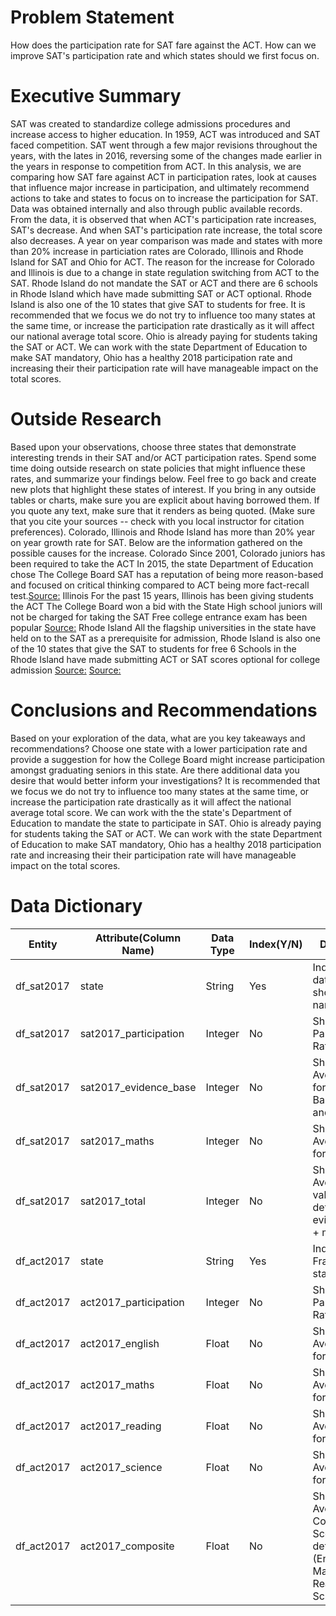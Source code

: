 # Problem Statement

How does the participation rate for SAT fare against the ACT. How can we improve SAT's participation rate and which states should we first focus on.


# Executive Summary

SAT was created to standardize college admissions procedures and increase access to higher education. In 1959, ACT was introduced and SAT faced competition. SAT went through a few major revisions throughout the years, with the lates in 2016, reversing some of the changes made earlier in the years in response to competition from ACT.
In this analysis, we are comparing how SAT fare against ACT in participation rates, look at causes that influence major increase in participation, and ultimately recommend actions to take and states to focus on to increase the participation for SAT. Data was obtained internally and also through public available records.
From the data, it is observed that when ACT's participation rate increases, SAT's decrease. And when SAT's participation rate increase, the total score also decreases. A year on year comparison was made and states with more than 20% increase in particiation rates are Colorado, Illinois and Rhode Island for SAT and Ohio for ACT.
The reason for the increase for Colorado and Illinois is due to a change in state regulation switching from ACT to the SAT.
Rhode Island do not mandate the SAT or ACT and there are 6 schools in Rhode Island which have made submitting SAT or ACT optional. Rhode Island is also one of the 10 states that give SAT to students for free.
It is recommended that we focus we do not try to influence too many states at the same time, or increase the participation rate drastically as it will affect our national average total score.
Ohio is already paying for students taking the SAT or ACT. We can work with the state Department of Education to make SAT mandatory, Ohio has a healthy 2018 participation rate and increasing their their participation rate will have manageable impact on the total scores.


# Outside Research

Based upon your observations, choose three states that demonstrate interesting trends in their SAT and/or ACT participation rates. Spend some time doing outside research on state policies that might influence these rates, and summarize your findings below. Feel free to go back and create new plots that highlight these states of interest. If you bring in any outside tables or charts, make sure you are explicit about having borrowed them. If you quote any text, make sure that it renders as being quoted. (Make sure that you cite your sources -- check with you local instructor for citation preferences).
Colorado, Illinois and Rhode Island has more than 20% year on year growth rate for SAT. Below are the information gathered on the possible causes for the increase.
Colorado Since 2001, Colorado juniors has been required to take the ACT In 2015, the state Department of Education chose The College Board SAT has a reputation of being more reason-based and focused on critical thinking compared to ACT being more fact-recall test.[Source:](https://www.chalkbeat.org/posts/co/2015/12/23/goodbye-act-hello-sat-a-significant-change-for-colorado-high-schoolers/)
Illinois For the past 15 years, Illinois has been giving students the ACT The College Board won a bid with the State High school juniors will not be charged for taking the SAT Free college entrance exam has been popular [Source:](https://www.chicagotribune.com/news/ct-illinois-chooses-sat-met-20160211-story.html#targetText=Illinois%20moves%20ahead%20with%20new%20testing%20plan%2C%20replacing%20ACT%20with%20SAT&targetText=It's%20official%2C%20according%20to%20the,into%20Illinois%20public%20high%20schools)
Rhode Island All the flagship universities in the state have held on to the SAT as a prerequisite for admission, Rhode Island is also one of the 10 states that give the SAT to students for free 6 Schools in the Rhode Island have made submitting ACT or SAT scores optional for college admission [Source:](https://www.providencejournal.com/news/20181025/with-sat-required-ri-sees-jump-in-participation-decline-in-scores) [Source:](https://www.providencejournal.com/news/20180625/sat-requirement-waning-in-ri-and-nationally--poll)


# Conclusions and Recommendations

Based on your exploration of the data, what are you key takeaways and recommendations? Choose one state with a lower participation rate and provide a suggestion for how the College Board might increase participation amongst graduating seniors in this state. Are there additional data you desire that would better inform your investigations?
It is recommended that we focus we do not try to influence too many states at the same time, or increase the participation rate drastically as it will affect the national average total score.
We can work with the the state's Department of Education to mandate the state to participate in SAT.
Ohio is already paying for students taking the SAT or ACT. We can work with the state Department of Education to make SAT mandatory, Ohio has a healthy 2018 participation rate and increasing their their participation rate will have manageable impact on the total scores.


# Data Dictionary

|Entity|Attribute(Column Name)|Data Type|Index(Y/N)|Description|
|---|---|---|---|---|
|df_sat2017|state|String|Yes|Index for the dataframe, show state name|
|df_sat2017|sat2017_participation|Integer|No|Shows State Participation Rate for SAT|
|df_sat2017|sat2017_evidence_base|Integer|No|Shows State Average Score for Evidence-Based Reading and Writing|
|df_sat2017|sat2017_maths|Integer|No|Shows State Average Score for Math|
|df_sat2017|sat2017_total|Integer|No|Show State Average Total, value is determined by evidence_base + maths
|df_act2017|state|String|Yes|Index for Data Frame, show state name|
|df_act2017|act2017_participation|Integer|No|Show State Participation Rate for ACT|
|df_act2017|act2017_english|Float|No|Show State Average Score for English
|df_act2017|act2017_maths|Float|No|Show State Average Score for Math
|df_act2017|act2017_reading|Float|No|Show State Average Score for Reading
|df_act2017|act2017_science|Float|No|Show State Average Score for Science
|df_act2017|act2017_composite|Float|No|Show State Average Composite Score, value is determined by (English + Maths + Reading + Science) / 4